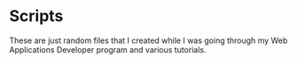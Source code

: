 Scripts
=======
These are just random files that I created while I was going through my Web Applications Developer program and various tutorials.
